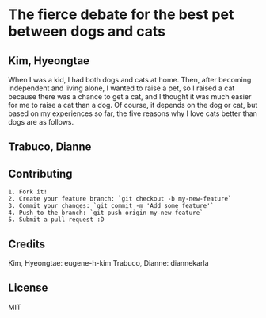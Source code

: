 # The fierce debate for the best pet between dogs and cats

## Kim, Hyeongtae

When I was a kid, I had both dogs and cats at home. Then, after becoming independent and living alone, I wanted to raise a pet, so I raised a cat because there was a chance to get a cat, and I thought it was much easier for me to raise a cat than a dog. Of course, it depends on the dog or cat, but based on my experiences so far, the five reasons why I love cats better than dogs are as follows.


## Trabuco, Dianne







## Contributing

	1. Fork it!
	2. Create your feature branch: `git checkout -b my-new-feature`
	3. Commit your changes: `git commit -m 'Add some feature'`
	4. Push to the branch: `git push origin my-new-feature`
	5. Submit a pull request :D

## Credits

Kim, Hyeongtae: eugene-h-kim
Trabuco, Dianne: diannekarla

## License
MIT
